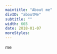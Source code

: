 ```yaml
---
maintitle: "About me"
divID: "aboutMe"
subtitle: ""
width: 665
date: 2018-01-07
moreStyles:
---
```

me
